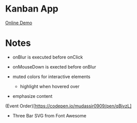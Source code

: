 # Kanban App

[Online Demo](https://hehaowen00.github.io/kanban)

# Notes

- onBlur is executed before onClick

- onMouseDown is exected before onBlur

- muted colors for interactive elements

    - highlight when hovered over

- emphasize content

(Event Order)[https://codepen.io/mudassir0909/pen/qBjvzL]

- Three Bar SVG from Font Awesome